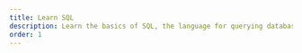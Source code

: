 ```yaml
---
title: Learn SQL
description: Learn the basics of SQL, the language for querying databases.
order: 1
---
```

